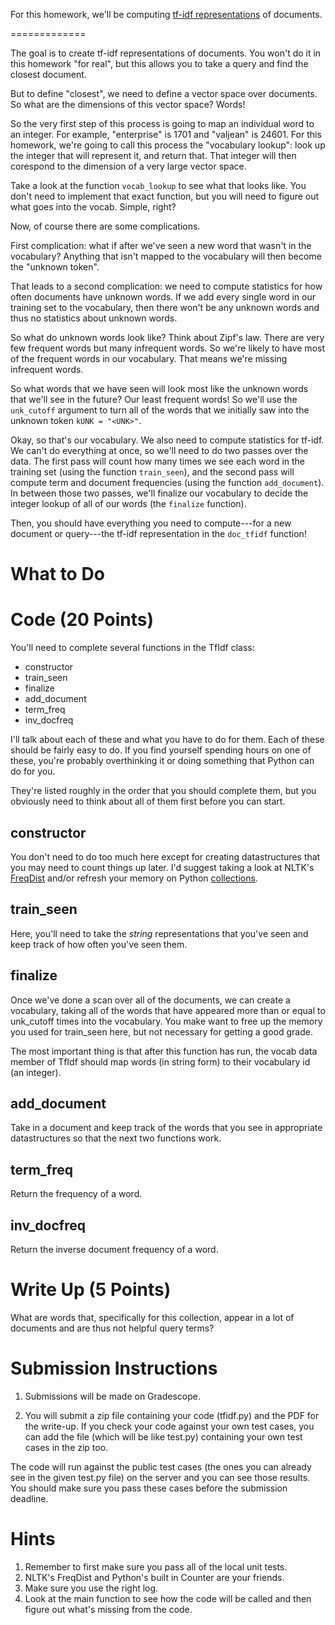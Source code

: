 For this homework, we'll be computing [tf-idf
representations](https://onlinelibrary.wiley.com/doi/full/10.1002/bult.274)
of documents.

=============

The goal is to create tf-idf representations of documents.  You
won't do it in this homework "for real", but this allows you to take a
query and find the closest document.

But to define "closest", we need to define a vector space over
documents.  So what are the dimensions of this vector space?  Words!

So the very first step of this process is going to map an individual
word to an integer.  For example, "enterprise" is 1701 and "valjean"
is 24601.  For this homework, we're going to call this process the
"vocabulary lookup": look up the integer that will represent it, and
return that.  That integer will then corespond to the dimension of a
very large vector space.

Take a look at the function ``vocab_lookup`` to see what that looks
like.  You don't need to implement that exact function, but you will
need to figure out what goes into the vocab.  Simple, right?

Now, of course there are some complications.  
  
First complication: what if after we've seen a new word that wasn't in the
vocabulary?  Anything that isn't mapped to the vocabulary will then
become the "unknown token".
 
That leads to a second complication: we need to compute statistics for
   how often documents have unknown words.  If we add every single
   word in our training set to the vocabulary, then there won't be any
   unknown words and thus no statistics about unknown words.

So what do unknown words look like?  Think about Zipf's law.  There
are very few frequent words but many infrequent words.  So we're
likely to have most of the frequent words in our vocabulary.  That
means we're missing infrequent words.  

So what words that we have seen
will look most like the unknown words that we'll see in the future?
Our least frequent words!  So we'll use the ``unk_cutoff`` argument to
turn all of the words that we initially saw into the unknown token
``kUNK = "<UNK>"``.

Okay, so that's our vocabulary.  We also need to compute statistics
for tf-idf.  We can't do everything at once, so we'll need to do two
passes over the data.  The first pass will count how many times we see
each word in the training set (using the function ``train_seen``), and
the second pass will compute term and document frequencies (using the
function ``add_document``).  In between those two passes, we'll
finalize our vocabulary to decide the integer lookup of all of our
words (the ``finalize`` function).

Then, you should have everything you need to compute---for a new
document or query---the tf-idf representation in the ``doc_tfidf``
function!



What to Do
=============

# Code (20 Points)

You'll need to complete several functions in the TfIdf class:
* constructor
* train_seen
* finalize
* add_document
* term_freq
* inv_docfreq

I'll talk about each of these and what you have to do for them.  Each
of these should be fairly easy to do.  If you find yourself spending
hours on one of these, you're probably overthinking it or doing
something that Python can do for you.

They're listed roughly in the order that you should complete them, but
you obviously need to think about all of them first before you can
start.

constructor
--------------

You don't need to do too much here except for creating datastructures
that you may need to count things up later.  I'd suggest taking a look
at NLTK's
[FreqDist](http://www.nltk.org/api/nltk.html?highlight=freqdist) and/or
refresh your memory on Python
[collections](https://docs.python.org/3/library/collections.html).

train_seen
----------

Here, you'll need to take the *string* representations that you've
seen and keep track of how often you've seen them.

finalize
----------

Once we've done a scan over all of the documents, we can create a
vocabulary, taking all of the words that have appeared more than or
equal to unk_cutoff times into the vocabulary.  You make want to free
up the memory you used for train_seen here, but not necessary for
getting a good grade.

The most important thing is that after this function has run, the
vocab data member of TfIdf should map words (in string form) to their
vocabulary id (an integer).

add_document
---------

Take in a document and keep track of the words that you see in
appropriate datastructures so that the next two functions work.

term_freq
----------

Return the frequency of a word.

inv_docfreq
-------------

Return the inverse document frequency of a word.


Write Up (5 Points)
=================

What are words that, specifically for this collection, appear in a lot
of documents and are thus not helpful query terms?

# Submission Instructions


1. Submissions will be made on Gradescope.

2. You will submit a zip file containing your code (tfidf.py) and the PDF for
the write-up. If you check your code against your own test cases, you can add
the file (which will be like test.py) containing your own test cases in the
zip too.

The code will run against the public test cases (the ones you can already see
in the given test.py file) on the server and you can see those results. You
should make sure you pass these cases before the submission deadline.

# Hints

1.  Remember to first make sure you pass all of the local unit tests.
2.  NLTK's FreqDist and Python's built in Counter are your friends.
3.  Make sure you use the right log.
4.  Look at the main function to see how the code will be called and
    then figure out what's missing from the code.
